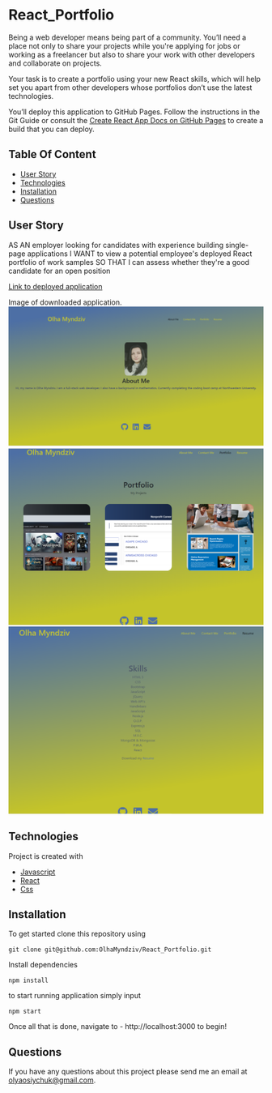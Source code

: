 # React_Portfolio

Being a web developer means being part of a community. You’ll need a place not only to share your projects while you're applying for jobs or working as a freelancer but also to share your work with other developers and collaborate on projects.

Your task is to create a portfolio using your new React skills, which will help set you apart from other developers whose portfolios don’t use the latest technologies. 

You’ll deploy this application to GitHub Pages. Follow the instructions in the Git Guide or consult the [Create React App Docs on GitHub Pages](https://create-react-app.dev/docs/deployment/#github-pages) to create a build that you can deploy.

## Table Of Content
* [User Story](#user-story)
* [Technologies](#technologies)
* [Installation](#installation)
* [Questions](#questions)

## User Story

AS AN employer looking for candidates with experience building single-page applications
I WANT to view a potential employee's deployed React portfolio of work samples
SO THAT I can assess whether they're a good candidate for an open position

[Link to deployed application](https://olhamyndziv.github.io/React_Portfolio/)

Image of downloaded application.
![alt text](src/assets/images/3.png)
![alt text](src/assets/images/30.png)
![alt text](src/assets/images/35.png)


## Technologies
Project is created with 
* [Javascript](https://www.javascript.com/)
* [React](https://reactjs.org/)
* [Css](https://developer.mozilla.org/en-US/docs/Web/CSS)

## Installation
To get started clone this repository using 
<br>
```terminal
git clone git@github.com:OlhaMyndziv/React_Portfolio.git
```
Install dependencies 
```terminal
npm install
```
to start running application simply input 
```terminal
npm start
```
Once all that is done, navigate to - http://localhost:3000 to begin!

## Questions
  If you have any questions about this project please send me an email at olyaosiychuk@gmail.com.
